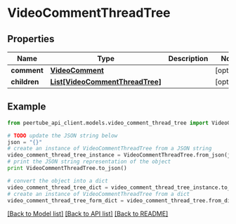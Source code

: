 # VideoCommentThreadTree


## Properties
Name | Type | Description | Notes
------------ | ------------- | ------------- | -------------
**comment** | [**VideoComment**](VideoComment.md) |  | [optional] 
**children** | [**List[VideoCommentThreadTree]**](VideoCommentThreadTree.md) |  | [optional] 

## Example

```python
from peertube_api_client.models.video_comment_thread_tree import VideoCommentThreadTree

# TODO update the JSON string below
json = "{}"
# create an instance of VideoCommentThreadTree from a JSON string
video_comment_thread_tree_instance = VideoCommentThreadTree.from_json(json)
# print the JSON string representation of the object
print VideoCommentThreadTree.to_json()

# convert the object into a dict
video_comment_thread_tree_dict = video_comment_thread_tree_instance.to_dict()
# create an instance of VideoCommentThreadTree from a dict
video_comment_thread_tree_form_dict = video_comment_thread_tree.from_dict(video_comment_thread_tree_dict)
```
[[Back to Model list]](../README.md#documentation-for-models) [[Back to API list]](../README.md#documentation-for-api-endpoints) [[Back to README]](../README.md)


